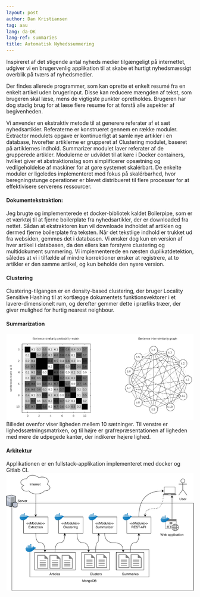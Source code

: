```yaml
---
layout: post
author: Dan Kristiansen
tag: aau
lang: da-DK
lang-ref: summaries
title: Automatisk Nyhedssummering
---
```


Inspireret af det stigende antal nyheds medier tilgængeligt på internettet, udgiver vi en brugervenlig applikation til at skabe et hurtigt nyhedsmæssigt overblik på tværs af nyhedsmedier.

Der findes allerede programmer, som kan oprette et enkelt resumé fra en enkelt artikel uden brugerinput. Disse kan reducere mængden af ​​tekst, som brugeren skal læse, mens de vigtigste punkter opretholdes. Brugeren har dog stadig brug for at læse flere resume for at forstå alle aspekter af begivenheden.

Vi anvender en ekstraktiv metode til at generere referater af et sæt nyhedsartikler. Referaterne er konstrueret gennem en række moduler. Extractor modulets opgave er kontinuerligt at samle nye artikler i en database, hvorefter artiklerne er grupperet af Clustering modulet, baseret på artiklernes indhold. Summarizer modulet laver referater af de grupperede artikler.
Modulerne er udviklet til at køre i Docker containers, hvilket giver et abstraktionslag som simplificerer opsætning og vedligeholdelse af maskiner for at gøre systemet skalérbart. De enkelte moduler er ligeledes implementeret med fokus på skalérbarhed, hvor beregningstunge operationer er blevet distribueret til flere processer for at effektivisere serverens ressourcer.

<h4> Dokumentekstraktion: </h4>
Jeg brugte og implementerede et docker-bibliotek kaldet Boilerpipe, som er et værktøj til at fjerne boilerplate fra nyhedsartikler, der er downloaded fra nettet. Sådan at ekstraktoren kun vil downloade indholdet af artiklen og dermed fjerne boilerplate fra teksten.
Når det tekstlige indhold er trukket ud fra websiden, gemmes det i databasen. Vi ønsker dog kun en version af hver artikel i databasen, da den ellers kan forstyrre clustering og multidokument summering. Vi implementerede en næsten duplikatdetektion, således at vi i tilfælde af mindre korrektioner ønsker at registrere, at to artikler er den samme artikel, og kun beholde den nyere version.


<h4> Clustering </h4>
Clustering-tilgangen er en density-based clustering, der bruger Locality Sensitive Hashing til at kortlægge dokumentets funktionsvektorer i et lavere-dimensionelt rum, og derefter gemmer dette i præfiks træer, der giver mulighed for hurtig nearest neighbour.

<h4> Summarization </h4>
<img src = "/images/sen_sim.png" class = "img-fluid">
Billedet ovenfor viser ligheden mellem 10 sætninger. Til venstre er lighedssætningsmatrixen, og til højre er grafrepræsentationen af ​​ligheden med mere de udpegede kanter, der indikerer højere lighed.


<h4> Arkitektur </h4>
Applikationen er en fullstack-applikation implementeret med docker og Gitlab CI.
<img src = "/images/Architecture_diagram.png" class = "img-fluid">
